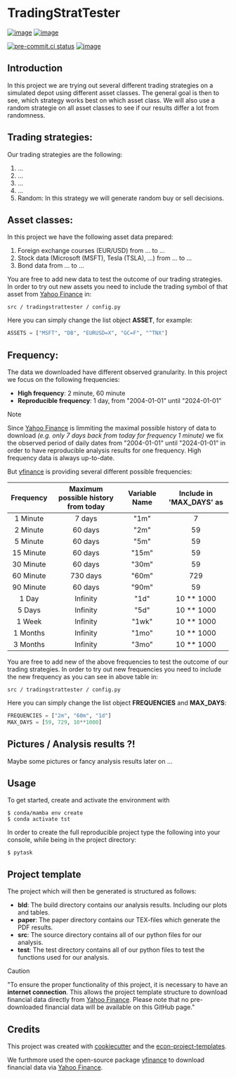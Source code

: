 # TradingStratTester

[![image](https://img.shields.io/github/actions/workflow/status/justinfranken/tradingstrattester/main.yml?branch=main)](https://github.com/justinfranken/tradingstrattester/actions?query=branch%3Amain)
[![image](https://codecov.io/gh/justinfranken/tradingstrattester/branch/main/graph/badge.svg)](https://codecov.io/gh/justinfranken/tradingstrattester)

[![pre-commit.ci status](https://results.pre-commit.ci/badge/github/justinfranken/tradingstrattester/main.svg)](https://results.pre-commit.ci/latest/github/justinfranken/tradingstrattester/main)
[![image](https://img.shields.io/badge/code%20style-black-000000.svg)](https://github.com/psf/black)

## Introduction

In this project we are trying out several different trading strategies on a simulated
depot using different asset classes. The general goal is then to see, which strategy
works best on which asset class. We will also use a random strategie on all asset
classes to see if our results differ a lot from randomness.

## Trading strategies:

Our trading strategies are the following:

1. ...
1. ...
1. ...
1. ...
1. Random: In this strategy we will generate random buy or sell decisions.

## Asset classes:

In this project we have the following asset data prepared:

1. Foreign exchange courses (EUR/USD) from ... to ...
1. Stock data (Microsoft (MSFT), Tesla (TSLA), ...) from ... to ...
1. Bond data from ... to ...

You are free to add new data to test the outcome of our trading strategies. In order to
try out new assets you need to include the trading symbol of that
asset from [Yahoo Finance](https://de.finance.yahoo.com/) in:

```
src / tradingstrattester / config.py
```

Here you can simply change the list object **ASSET**, for example:

```python
ASSETS = ["MSFT", "DB", "EURUSD=X", "GC=F", "^TNX"]
```

## Frequency:

The data we downloaded have different observed granularity. In this project we focus on
the following frequencies:

- **High frequency**: 2 minute, 60 minute
- **Reproducible frequency**: 1 day, from "2004-01-01" until "2024-01-01"

> [!NOTE]
> Since [Yahoo Finance](https://de.finance.yahoo.com/) is limmiting the maximal possible history of data to download _(e.g. only 7 days back from today for frequency 1 minute)_ we fix the observed period of daily dates from "2004-01-01" until "2024-01-01" in order to have reproducible analysis results for one frequency. High frequency data is always up-to-date.

But [yfinance](https://github.com/ranaroussi/yfinance) is providing several different possible frequencies:

|   Frequency   | Maximum possible history from today | Variable Name | Include in 'MAX_DAYS' as |
| :---:   | :---: | :---: | :---: |
| 1 Minute | 7 days | "1m" | 7 |
| 2 Minute | 60 days | "2m" | 59 |
| 5 Minute | 60 days | "5m" | 59 |
| 15 Minute | 60 days | "15m" | 59 |
| 30 Minute | 60 days | "30m" | 59 |
| 60 Minute | 730 days | "60m" | 729 |
| 90 Minute | 60 days | "90m" | 59 |
| 1 Day | Infinity | "1d" | 10 ** 1000 |
| 5 Days | Infinity | "5d" | 10 ** 1000 |
| 1 Week | Infinity | "1wk" | 10 ** 1000 |
| 1 Months | Infinity | "1mo" | 10 ** 1000 |
| 3 Months | Infinity | "3mo" | 10 ** 1000 |

You are free to add new of the above frequencies to test the outcome of our trading
strategies. In order to try out new frequencies you need to include the new frequency as you can see in above table in:

```
src / tradingstrattester / config.py
```

Here you can simply change the list object **FREQUENCIES** and **MAX_DAYS**:

```python
FREQUENCIES = ["2m", "60m", "1d"]
MAX_DAYS = [59, 729, 10**1000]
```

## Pictures / Analysis results ?!

Maybe some pictures or fancy analysis results later on ...

## Usage

To get started, create and activate the environment with

```console
$ conda/mamba env create
$ conda activate tst
```

In order to create the full reproducible project type the following into your console,
while being in the project directory:

```console
$ pytask
```

## Project template

The project which will then be generated is structured as follows:

- **bld**: The build directory contains our analysis results. Including our plots and
  tables.
- **paper**: The paper directory contains our TEX-files which generate the PDF results.
- **src**: The source directory contains all of our python files for our analysis.
- **test**: The test directory contains all of our python files to test the functions
  used for our analysis.

> [!CAUTION]
> "To ensure the proper functionality of this project, it is necessary to have an **internet connection**. This allows the project template structure to download financial data directly from [Yahoo Finance](https://de.finance.yahoo.com/). Please note that no pre-downloaded financial data will be available on this GitHub page."

## Credits

This project was created with [cookiecutter](https://github.com/audreyr/cookiecutter)
and the
[econ-project-templates](https://github.com/OpenSourceEconomics/econ-project-templates).

We furthmore used the open-source package
[yfinance](https://github.com/ranaroussi/yfinance) to download financial data via
[Yahoo Finance](https://de.finance.yahoo.com/).
